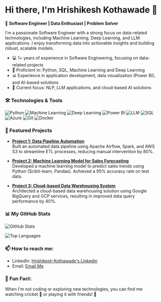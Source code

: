 # Hi there, I'm Hrishikesh Kothawade 👋

🚀 **Software Engineer | Data Enthusiast | Problem Solver**

I'm a passionate Software Engineer with a strong focus on data-related technologies, including Machine Learning, Deep Learning, and LLM applications. I enjoy transforming data into actionable insights and building robust, scalable models.

- 💻 1+ years of experience in Software Engineering, focusing on data-related projects
- 🔧 Proficient in: Python, SQL, Machine Learning and Deep Learning
- 📊 Experience in application development, data visualization (Power BI), and AI-based solutions
- 🎯 Current focus: NLP, LLM applications, and cloud-based AI solutions


### 🛠️ Technologies & Tools
![Python](https://img.shields.io/badge/Python-3776AB?style=for-the-badge&logo=python&logoColor=white)
![Machine Learning](https://img.shields.io/badge/Machine%20Learning-0769AD?style=for-the-badge&logo=tensorflow&logoColor=white)
![Deep Learning](https://img.shields.io/badge/Deep%20Learning-FF6F00?style=for-the-badge&logo=pytorch&logoColor=white)
![Power BI](https://img.shields.io/badge/Power%20BI-F2C811?style=for-the-badge&logo=power-bi&logoColor=black)
![LLM](https://img.shields.io/badge/LLM-4285F4?style=for-the-badge&logo=openai&logoColor=white)
![SQL](https://img.shields.io/badge/SQL-CC2927?style=for-the-badge&logo=microsoft-sql-server&logoColor=white)
![Azure](https://img.shields.io/badge/Azure-A4C8E1?style=for-the-badge&logo=microsoftazure&logoColor=black)
![Git](https://img.shields.io/badge/Git-F05032?style=for-the-badge&logo=git&logoColor=white)
![Docker](https://img.shields.io/badge/Docker-2496ED?style=for-the-badge&logo=docker&logoColor=white)


### 🚀 Featured Projects

- **[Project 1: Data Pipeline Automation](https://github.com/yourusername/project-1)**  
  Built an automated data pipeline using Apache Airflow, Spark, and AWS S3 to streamline ETL processes, reducing manual intervention by 80%.

- **[Project 2: Machine Learning Model for Sales Forecasting](https://github.com/yourusername/project-2)**  
  Developed a machine learning model to predict sales trends using Python (Scikit-learn, Pandas). Achieved a 95% accuracy rate on test data.

- **[Project 3: Cloud-based Data Warehousing System](https://github.com/yourusername/project-3)**  
  Architected a cloud-based data warehousing solution using Google BigQuery and GCP services, resulting in improved data query performance by 40%.



### 📊 My GitHub Stats
![GitHub Stats](https://github-readme-stats.vercel.app/api?username=45-Hrishi&show_icons=true&theme=radical&count_private=true&hide=prs)

![Top Languages](https://github-readme-stats.vercel.app/api/top-langs/?username=45-Hrishi&layout=compact&theme=radical&langs_count=6)



### 📫 How to reach me:

- LinkedIn: [Hrishikesh Kothawade's Linkedin](https://www.linkedin.com/in/hrishikesh-kothawade-b0218b262/)
- Email: [Email Me](mailto:hrishikeshkothawade1@gmail.com)


### 🎉 Fun Fact:
When I'm not coding or exploring new technologies, you can find me watching cricket 🏏 or playing it with friends! 🎉


<!--
**45-Hrishi/45-Hrishi** is a ✨ _special_ ✨ repository because its `README.md` (this file) appears on your GitHub profile.

Here are some ideas to get you started:

- 🔭 I’m currently working on ...
- 🌱 I’m currently learning ...
- 👯 I’m looking to collaborate on ...
- 🤔 I’m looking for help with ...
- 💬 Ask me about ...
- 📫 How to reach me: ...
- 😄 Pronouns: ...
- ⚡ Fun fact: ...
-->
